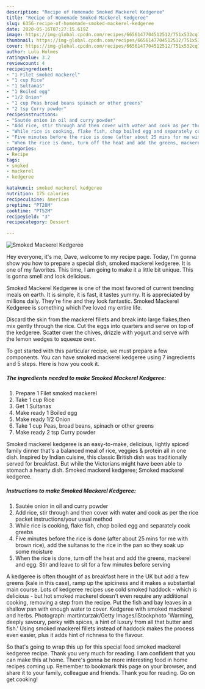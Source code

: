 ```yaml
---
description: "Recipe of Homemade Smoked Mackerel Kedgeree"
title: "Recipe of Homemade Smoked Mackerel Kedgeree"
slug: 6356-recipe-of-homemade-smoked-mackerel-kedgeree
date: 2020-05-16T07:27:15.619Z
image: https://img-global.cpcdn.com/recipes/6656147704512512/751x532cq70/smoked-mackerel-kedgeree-recipe-main-photo.jpg
thumbnail: https://img-global.cpcdn.com/recipes/6656147704512512/751x532cq70/smoked-mackerel-kedgeree-recipe-main-photo.jpg
cover: https://img-global.cpcdn.com/recipes/6656147704512512/751x532cq70/smoked-mackerel-kedgeree-recipe-main-photo.jpg
author: Lulu Holmes
ratingvalue: 3.2
reviewcount: 4
recipeingredient:
- "1 Filet smoked mackerel"
- "1 cup Rice"
- "1 Sultanas"
- "1 Boiled egg"
- "1/2 Onion"
- "1 cup Peas broad beans spinach or other greens"
- "2 tsp Curry powder"
recipeinstructions:
- "Sautée onion in oil and curry powder"
- "Add rice, stir through and then cover with water and cook as per the rice packet instructions/your usual method"
- "While rice is cooking, flake fish, chop boiled egg and separately cook greebs"
- "Five minutes before the rice is done (after about 25 mins for me with brown rice), add the sultanas to the rice in the pan so they soak up some moisture"
- "When the rice is done, turn off the heat and add the greens, mackerel and egg. Stir and leave to sit for a few minutes before serving"
categories:
- Recipe
tags:
- smoked
- mackerel
- kedgeree

katakunci: smoked mackerel kedgeree 
nutrition: 175 calories
recipecuisine: American
preptime: "PT28M"
cooktime: "PT52M"
recipeyield: "3"
recipecategory: Dessert

---
```



![Smoked Mackerel Kedgeree](https://img-global.cpcdn.com/recipes/6656147704512512/751x532cq70/smoked-mackerel-kedgeree-recipe-main-photo.jpg)

Hey everyone, it's me, Dave, welcome to my recipe page. Today, I'm gonna show you how to prepare a special dish, smoked mackerel kedgeree. It is one of my favorites. This time, I am going to make it a little bit unique. This is gonna smell and look delicious.

Smoked Mackerel Kedgeree is one of the most favored of current trending meals on earth. It is simple, it is fast, it tastes yummy. It is appreciated by millions daily. They're fine and they look fantastic. Smoked Mackerel Kedgeree is something which I've loved my entire life.

Discard the skin from the mackerel fillets and break into large flakes,then mix gently through the rice. Cut the eggs into quarters and serve on top of the kedgeree. Scatter over the chives, drizzle with yogurt and serve with the lemon wedges to squeeze over.


To get started with this particular recipe, we must prepare a few components. You can have smoked mackerel kedgeree using 7 ingredients and 5 steps. Here is how you cook it.

<!--inarticleads1-->

##### The ingredients needed to make Smoked Mackerel Kedgeree:

1. Prepare 1 Filet smoked mackerel
1. Take 1 cup Rice
1. Get 1 Sultanas
1. Make ready 1 Boiled egg
1. Make ready 1/2 Onion
1. Take 1 cup Peas, broad beans, spinach or other greens
1. Make ready 2 tsp Curry powder


Smoked mackerel kedgeree is an easy-to-make, delicious, lightly spiced family dinner that&#39;s a balanced meal of rice, veggies &amp; protein all in one dish. Inspired by Indian cuisine, this classic British dish was traditionally served for breakfast. But while the Victorians might have been able to stomach a hearty dish. Smoked mackerel kedgeree; Smoked mackerel kedgeree. 

<!--inarticleads2-->

##### Instructions to make Smoked Mackerel Kedgeree:

1. Sautée onion in oil and curry powder
1. Add rice, stir through and then cover with water and cook as per the rice packet instructions/your usual method
1. While rice is cooking, flake fish, chop boiled egg and separately cook greebs
1. Five minutes before the rice is done (after about 25 mins for me with brown rice), add the sultanas to the rice in the pan so they soak up some moisture
1. When the rice is done, turn off the heat and add the greens, mackerel and egg. Stir and leave to sit for a few minutes before serving


A kedgeree is often thought of as breakfast here in the UK but add a few greens (kale in this case), ramp up the spiciness and it makes a substantial main course. Lots of kedgeree recipes use cold smoked haddock - which is delicious - but hot smoked mackerel doesn&#39;t even require any additional cooking, removing a step from the recipe. Put the fish and bay leaves in a shallow pan with enough water to cover. Kedgeree with smoked mackerel and herbs. Photograph: martinturzak/Getty Images/iStockphoto &#39;Warming, deeply savoury, perky with spices, a hint of luxury from all that butter and fish.&#39; Using smoked mackerel fillets instead of haddock makes the process even easier, plus it adds hint of richness to the flavour. 

So that's going to wrap this up for this special food smoked mackerel kedgeree recipe. Thank you very much for reading. I am confident that you can make this at home. There's gonna be more interesting food in home recipes coming up. Remember to bookmark this page on your browser, and share it to your family, colleague and friends. Thank you for reading. Go on get cooking!
